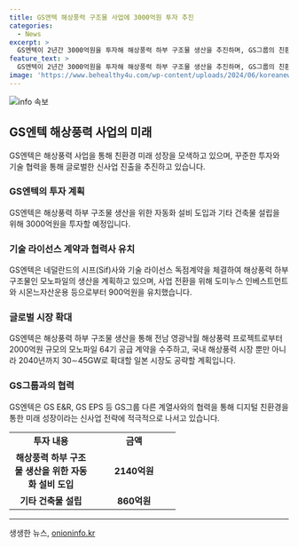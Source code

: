 ```yaml
---
title: GS엔텍 해상풍력 구조물 사업에 3000억원 투자 추진
categories:
  - News
excerpt: >
  GS엔텍이 2년간 3000억원을 투자해 해상풍력 하부 구조물 생산을 추진하며, GS그룹의 친환경 미래 사업 전략에 따라 해상풍력 구조물 사업에 집중하고 있다. 네덜란드의 기업과 기술 라이선스 독점계약을 체결하며 선박용 기기 제작에서 해상풍력 구조물 사업으로의 전환을 이끌고 있다. 해상풍력 생산 규모는 2040년까지 30∼45GW로 확대하며, GS그룹 신사업 전략에 따른 투자로 디지털 친환경을 통한 미래 성장을 모색하고 있다.
feature_text: >
  GS엔텍이 2년간 3000억원을 투자해 해상풍력 하부 구조물 생산을 추진하며, GS그룹의 친환경 미래 사업 전략에 따라 해상풍력 구조물 사업에 집중하고 있다. 네덜란드의 기업과 기술 라이선스 독점계약을 체결하며 선박용 기기 제작에서 해상풍력 구조물 사업으로의 전환을 이끌고 있다. 해상풍력 생산 규모는 2040년까지 30∼45GW로 확대하며, GS그룹 신사업 전략에 따른 투자로 디지털 친환경을 통한 미래 성장을 모색하고 있다.
image: 'https://www.behealthy4u.com/wp-content/uploads/2024/06/koreanews.jpg'
---
```


<p><img src="https://www.behealthy4u.com/wp-content/uploads/2024/06/koreanews.jpg" alt="info 속보" /></p>

<h2 data-ke-size="size26">GS엔텍 해상풍력 사업의 미래</h2>

<p data-ke-size="size16">GS엔텍은 해상풍력 사업을 통해 친환경 미래 성장을 모색하고 있으며, 꾸준한 투자와 기술 협력을 통해 글로벌한 신사업 진출을 추진하고 있습니다.</p>

<h3 data-ke-size="size24">GS엔텍의 투자 계획</h3>

<p data-ke-size="size16">GS엔텍은 해상풍력 하부 구조물 생산을 위한 자동화 설비 도입과 기타 건축물 설립을 위해 3000억원을 투자할 예정입니다.</p>

<h3 data-ke-size="size24">기술 라이선스 계약과 협력사 유치</h3>

<p data-ke-size="size16">GS엔텍은 네덜란드의 시프(Sif)사와 기술 라이선스 독점계약을 체결하여 해상풍력 하부 구조물인 모노파일의 생산을 계획하고 있으며, 사업 전환을 위해 도미누스 인베스트먼트와 시몬느자산운용 등으로부터 900억원을 유치했습니다.</p>

<h3 data-ke-size="size24">글로벌 시장 확대</h3>

<p data-ke-size="size16">GS엔텍은 해상풍력 하부 구조물 생산을 통해 전남 영광낙월 해상풍력 프로젝트로부터 2000억원 규모의 모노파일 64기 공급 계약을 수주하고, 국내 해상풍력 시장 뿐만 아니라 2040년까지 30∼45GW로 확대할 일본 시장도 공략할 계획입니다.</p>

<h3 data-ke-size="size24">GS그룹과의 협력</h3>

<p data-ke-size="size16">GS엔텍은 GS E&R, GS EPS 등 GS그룹 다른 계열사와의 협력을 통해 디지털 친환경을 통한 미래 성장이라는 신사업 전략에 적극적으로 나서고 있습니다.</p>

<table>
  <colgroup>
    <col width="150" />
    <col width="150" />
  </colgroup>
  <tbody>
    <tr>
      <td style="text-align: center; height: 17px;"><b>투자 내용</b></td>
      <td style="text-align: center; height: 17px;"><b>금액</b></td>
    </tr>
    <tr>
      <td style="text-align: center; height: 17px;"><b>해상풍력 하부 구조물 생산을 위한 자동화 설비 도입</b></td>
      <td style="text-align: center; height: 17px;"><b>2140억원</b></td>
    </tr>
    <tr>
      <td style="text-align: center; height: 17px;"><b>기타 건축물 설립</b></td>
      <td style="text-align: center; height: 17px;"><b>860억원</b></td>
    </tr>
  </tbody>
</table>

<hr>
생생한 뉴스, <a href="https://onioninfo.kr" rel="dofollow">onioninfo.kr</a>


